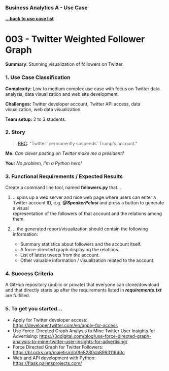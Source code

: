 ### Business Analytics A - Use Case
**[...back to use case list](/../../blob/main/README.md)**

# 003 - Twitter Weighted Follower Graph
**Summary**: Stunning visualization of followers on Twitter.

### 1. Use Case Classification
**Complexity:** Low to medium complex use case with focus on Twitter
data analysis, data visualization and web site development.

**Challenges:** Twitter developer account, Twitter API access, data visualization, 
web data visualization.

**Team setup:** 2 to 3 students.

### 2. Story
>[BBC](https://www.bbc.com/news/world-us-canada-55597840): "Twitter 'permanently suspends' Trump's account." 

**Me:** *Can clever posting on Twitter make me a president?*

**You:** *No problem, I'm a Python hero!*


### 3. Functional Requirements / Expected Results
Create a command line tool, named **followers.py** that... 

1. ...spins up a web server and nice web page where users can enter a Twitter
   account ID, e.g. ***@SpeakerPelosi*** and press a button to generate a visual  
   representation of the followers of that account and the relations among them. 


2. ...the generated report/visualization should contain the following information:
    - Summary statistics about followers and the account itself.
    - A force-directed graph displaying the relations.
    - List of latest tweets from the account.
    - Other valuable information / visualization related to the account.
    
### 4. Success Criteria
A GitHub repository (public or private) that everyone can clone/download and that
directly starts up after the requirements listed in ***requirements.txt*** are fulfilled.

### 5. To get you started...
- Apply for Twitter developer access: https://developer.twitter.com/en/apply-for-access
- Use Force-Directed Graph Analysis to Mine Twitter User Insights for Advertising: 
  https://3qdigital.com/blog/use-force-directed-graph-analysis-to-mine-twitter-user-insights-for-advertising/
- Force Directed Graph for Twitter Followers: https://bl.ocks.org/majetisiri/b0fe8280da899311640c
- Web and API development with Python: https://flask.palletsprojects.com/  
  


